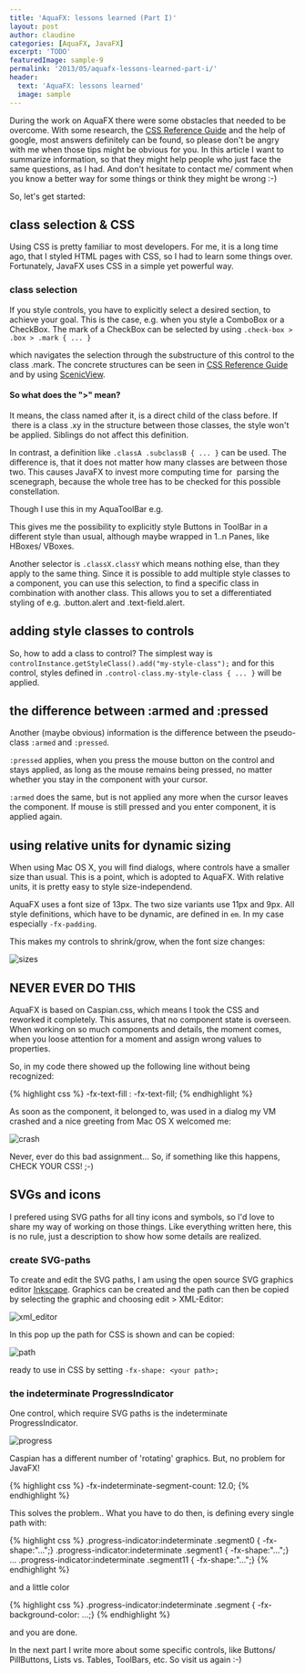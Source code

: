 ```yaml
---
title: 'AquaFX: lessons learned (Part I)'
layout: post
author: claudine
categories: [AquaFX, JavaFX]
excerpt: 'TODO'
featuredImage: sample-9
permalink: '2013/05/aquafx-lessons-learned-part-i/'
header:
  text: 'AquaFX: lessons learned'
  image: sample
---
```

During the work on AquaFX there were some obstacles that needed to be overcome. With some research, the [CSS Reference Guide](http://docs.oracle.com/javafx/2/api/javafx/scene/doc-files/cssref.html) and the help of google, most answers definitely can be found, so please don't be angry with me when those tips might be obvious for you. In this article I want to summarize information, so that they might help people who just face the same questions, as I had. And don't hesitate to contact me/ comment when you know a better way for some things or think they might be wrong :-)

So, let's get started:

## class selection & CSS

Using CSS is pretty familiar to most developers. For me, it is a long time ago, that I styled HTML pages with CSS, so I had to learn some things over. Fortunately, JavaFX uses CSS in a simple yet powerful way.

### class selection

If you style controls, you have to explicitly select a desired section, to achieve your goal. This is the case, e.g. when you style a ComboBox or a CheckBox. The mark of a CheckBox can be selected by using `.check-box > .box > .mark { ... }`

which navigates the selection through the substructure of this control to the class .mark. The concrete structures can be seen in [CSS Reference Guide](http://docs.oracle.com/javafx/2/api/javafx/scene/doc-files/cssref.html) and by using [ScenicView](http://fxexperience.com/scenic-view/).

#### So what does the ">" mean?

It means, the class named after it, is a direct child of the class before. If  there is a class .xy in the structure between those classes, the style won't be applied. Siblings do not affect this definition.

In contrast, a definition like `.classA .subclassB { ... }` can be used. The difference is, that it does not matter how many classes are between those two. This causes JavaFX to invest more computing time for  parsing the scenegraph, because the whole tree has to be checked for this possible constellation.

Though I use this in my AquaToolBar e.g.

This gives me the possibility to explicitly style Buttons in ToolBar in a different style than usual, although maybe wrapped in 1..n Panes, like HBoxes/ VBoxes.

Another selector is `.classX.classY` which means nothing else, than they apply to the same thing. Since it is possible to add multiple style classes to a component, you can use this selection, to find a specific class in combination with another class. This allows you to set a differentiated styling of e.g. .button.alert and .text-field.alert.

## adding style classes to controls

So, how to add a class to control? The simplest way is `controlInstance.getStyleClass().add("my-style-class");` and for this control, styles defined in `.control-class.my-style-class { ... }` will be applied.

## the difference between :armed and :pressed

Another (maybe obvious) information is the difference between the pseudo-class `:armed` and `:pressed`.

`:pressed` applies, when you press the mouse button on the control and stays applied, as long as the mouse remains being pressed, no matter whether you stay in the component with your cursor.

`:armed` does the same, but is not applied any more when the cursor leaves the component. If mouse is still pressed and you enter component, it is applied again.

## using relative units for dynamic sizing

When using Mac OS X, you will find dialogs, where controls have a smaller size than usual. This is a point, which is adopted to AquaFX. With relative units, it is pretty easy to style size-independend.

AquaFX uses a font size of 13px. The two size variants use 11px and 9px. All style definitions, which have to be dynamic, are defined in `em`. In my case especially `-fx-padding`.

This makes my controls to shrink/grow, when the font size changes:

![sizes](/assets/posts/guigarage-legacy/sizes.png)

## NEVER EVER DO THIS

AquaFX is based on Caspian.css, which means I took the CSS and reworked it completely. This assures, that no component state is overseen. When working on so much components and details, the moment comes, when you loose attention for a moment and assign wrong values to properties.

So, in my code there showed up the following line without being recognized:

{% highlight css %}
-fx-text-fill : -fx-text-fill;
{% endhighlight %}

As soon as the component, it belonged to, was used in a dialog my VM crashed and a nice greeting from Mac OS X welcomed me:

![crash](/assets/posts/guigarage-legacy/crash.png)

Never, ever do this bad assignment... So, if something like this happens, CHECK YOUR CSS! ;-)

## SVGs and icons

I prefered using SVG paths for all tiny icons and symbols, so I'd love to share my way of working on those things. Like everything written here, this is no rule, just a description to show how some details are realized.

### create SVG-paths

To create and edit the SVG paths, I am using the open source SVG graphics editor [Inkscape](http://inkscape.org/download/?lang=de). Graphics can be created and the path can then be copied by selecting the graphic and choosing edit > XML-Editor:

![xml_editor](/assets/posts/guigarage-legacy/xml_editor.png)

In this pop up the path for CSS is shown and can be copied:

![path](/assets/posts/guigarage-legacy/path.png)

ready to use in CSS by setting `-fx-shape: <your path>;`

### the indeterminate ProgressIndicator

One control, which require SVG paths is the indeterminate ProgressIndicator.

![progress](/assets/posts/guigarage-legacy/progress.png)

Caspian has a different number of 'rotating' graphics. But, no problem for JavaFX!

{% highlight css %}
-fx-indeterminate-segment-count: 12.0;
{% endhighlight %}

This solves the problem.. What you have to do then, is defining every single path with:

{% highlight css %}
.progress-indicator:indeterminate .segment0 { -fx-shape:"...";}
.progress-indicator:indeterminate .segment1 { -fx-shape:"...";}
...
.progress-indicator:indeterminate .segment11 { -fx-shape:"...";}
{% endhighlight %}

and a little color

{% highlight css %}
.progress-indicator:indeterminate .segment { -fx-background-color: ...;}
{% endhighlight %}

and you are done.

In the next part I write more about some specific controls, like Buttons/ PillButtons, Lists vs. Tables, ToolBars, etc. So visit us again :-)
